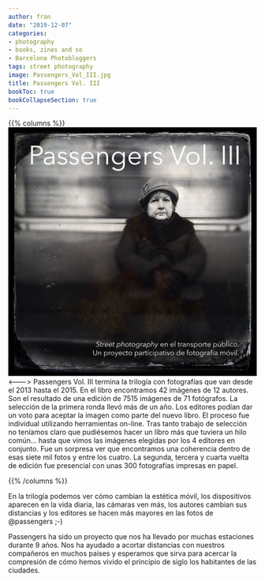 ```yaml
---
author: fran
date: "2019-12-07"
categories:
- photography
- books, zines and so
- Barcelona Photobloggers
tags: street photography
image: Passengers_Vol_III.jpg
title: Passengers Vol. III
bookToc: true
bookCollapseSection: true
---
```

{{% columns %}}
![Passengers_Vol_III.jpg](Passengers_Vol_III.jpg)
<--->
Passengers Vol. III termina la trilogía con fotografías que van desde el 2013 hasta el 2015. En el libro encontramos 42 imágenes de 12 autores. Son el resultado de una edición de 7515 imágenes de 71 fotógrafos. La selección de la primera ronda llevó más de un año. Los editores podían dar un voto para aceptar la imagen como parte del nuevo libro. El proceso fue individual utilizando herramientas on-line. Tras tanto trabajo de selección no teníamos claro que pudiésemos hacer un libro más que tuviera un hilo común… hasta que vimos las imágenes elegidas por los 4 editores en conjunto. Fue un sorpresa ver que encontramos una coherencia dentro de esas siete mil fotos y entre los cuatro. La segunda, tercera y cuarta vuelta de edición fue presencial con unas 300 fotografías impresas en papel. 


{{% /columns %}}


En la trilogía podemos ver cómo cambian la estética móvil, los dispositivos aparecen en la vida diaria, las cámaras ven más, los autores cambian sus distancias y los editores se hacen más mayores en las fotos de @passengers ;-)

Passengers ha sido un proyecto que nos ha llevado por muchas estaciones durante 9 años. Nos ha ayudado a acortar distancias con nuestros compañeros en muchos países y esperamos que sirva para acercar la compresión de cómo hemos vivido el principio de siglo los habitantes de las ciudades.